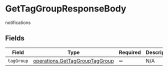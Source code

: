 # GetTagGroupResponseBody

notifications


## Fields

| Field                                                                                   | Type                                                                                    | Required                                                                                | Description                                                                             |
| --------------------------------------------------------------------------------------- | --------------------------------------------------------------------------------------- | --------------------------------------------------------------------------------------- | --------------------------------------------------------------------------------------- |
| `tagGroup`                                                                              | [operations.GetTagGroupTagGroup](../../../sdk/models/operations/gettaggrouptaggroup.md) | :heavy_minus_sign:                                                                      | N/A                                                                                     |